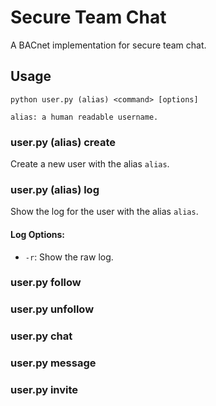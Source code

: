 # Secure Team Chat

A BACnet implementation for secure team chat.

## Usage

```
python user.py (alias) <command> [options]

alias: a human readable username.

```
<!-- 
command:
 * create:    creates a new user with the given alias
 * log:       show the user log
    options:  -r: show the raw log
 * info:      print user information (fid, follows, channels)
 * follow:    follow another user
    options:  <other_alias>: the alias of the user to follow
 * unfollow:  unfollow another user
    options:  <other_alias>: the alias of the user to unfollow
 * chat:      create a new groupchat
    options:  <chat_alias>: the name of the new chat
 * message:   send a message to the groupchat
    options:  <chat_alias>: the name of the groupchat
    notes:    The chat message can be entered to std_in
 * invite:    add another user to the groupchat
    options:  <chat_alias>: the name of the groupchat
              <other_alias>: the name of the user to invite

-->

### user.py (alias) create

Create a new user with the alias `alias`.

### user.py (alias) log

Show the log for the user with the alias `alias`.

#### Log Options: 

* `-r`: Show the raw log.

### user.py <alias> follow
### user.py <alias> unfollow
### user.py <alias> chat
### user.py <alias> message
### user.py <alias> invite